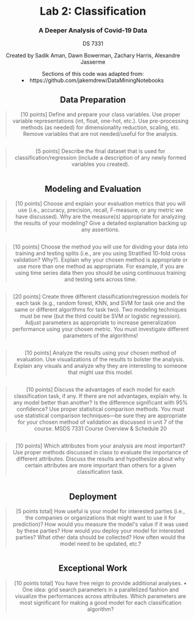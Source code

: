 <h1><center>Lab 2: Classification</center></h1>
<h3><center>A Deeper Analysis of Covid-19 Data</center></h3>
<p><center>DS 7331</center></p>
<p><center>Created by Sadik Aman, Dawn Bowerman, Zachary Harris, Alexandre Jasserme</center></p>



<p><center>Sections of this code was adapted from: 
    <li>https://github.com/jakemdrew/DataMiningNotebooks</li>

## Data Preparation 

> [10 points] Define and prepare your class variables. Use proper variable representations
(int, float, one-hot, etc.). Use pre-processing methods (as needed) for dimensionality
reduction, scaling, etc. Remove variables that are not needed/useful for the analysis.



```python

```

 > [5 points] Describe the final dataset that is used for classification/regression (include a
description of any newly formed variables you created).


```python

```

## Modeling and Evaluation

> [10 points] Choose and explain your evaluation metrics that you will use (i.e., accuracy,
precision, recall, F-measure, or any metric we have discussed). Why are the measure(s)
appropriate for analyzing the results of your modeling? Give a detailed explanation backing
up any assertions.


```python

```

> [10 points] Choose the method you will use for dividing your data into training and testing
splits (i.e., are you using Stratified 10-fold cross validation? Why?). Explain why your chosen
method is appropriate or use more than one method as appropriate. For example, if you are
using time series data then you should be using continuous training and testing sets across
time.


```python

```

> [20 points] Create three different classification/regression models for each task (e.g.,
random forest, KNN, and SVM for task one and the same or different algorithms for task
two). Two modeling techniques must be new (but the third could be SVM or logistic
regression). Adjust parameters as appropriate to increase generalization performance using
your chosen metric. You must investigate different parameters of the algorithms!


```python

```

> [10 points] Analyze the results using your chosen method of evaluation. Use visualizations
of the results to bolster the analysis. Explain any visuals and analyze why they are
interesting to someone that might use this model.


```python

```

> [10 points] Discuss the advantages of each model for each classification task, if any. If
there are not advantages, explain why. Is any model better than another? Is the difference
significant with 95% confidence? Use proper statistical comparison methods. You must use
statistical comparison techniques—be sure they are appropriate for your chosen method of
validation as discussed in unit 7 of the course.
MSDS 7331 Course Overview & Schedule 20 


```python

```

> [10 points] Which attributes from your analysis are most important? Use proper methods
discussed in class to evaluate the importance of different attributes. Discuss the results and
hypothesize about why certain attributes are more important than others for a given
classification task.


```python

```

## Deployment

>  [5 points total] How useful is your model for interested parties (i.e., the companies or organizations that
might want to use it for prediction)? How would you measure the model's value if it was used
by these parties? How would you deploy your model for interested parties? What other data
should be collected? How often would the model need to be updated, etc.?


```python

```

## Exceptional Work

>  [10 points total]  You have free reign to provide additional analyses.
• One idea: grid search parameters in a parallelized fashion and visualize the performances
across attributes. Which parameters are most significant for making a good model for each
classification algorithm?


```python

```
